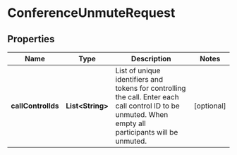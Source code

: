 # ConferenceUnmuteRequest

## Properties
Name | Type | Description | Notes
------------ | ------------- | ------------- | -------------
**callControlIds** | **List&lt;String&gt;** | List of unique identifiers and tokens for controlling the call. Enter each call control ID to be unmuted. When empty all participants will be unmuted. |  [optional]
